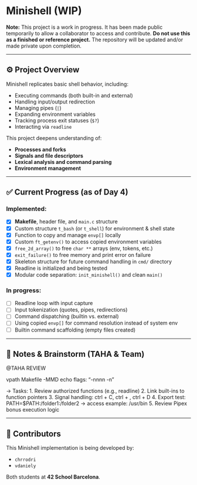 # Minishell (WIP)

**Note:** This project is a work in progress. It has been made public temporarily to allow a collaborator to access and contribute. **Do not use this as a finished or reference project.** The repository will be updated and/or made private upon completion.

---

## ⚙️ Project Overview

Minishell replicates basic shell behavior, including:
- Executing commands (both built-in and external)
- Handling input/output redirection
- Managing pipes (`|`)
- Expanding environment variables
- Tracking process exit statuses (`$?`)
- Interacting via `readline`

This project deepens understanding of:
- **Processes and forks**
- **Signals and file descriptors**
- **Lexical analysis and command parsing**
- **Environment management**

---

## ✅ Current Progress (as of Day 4)

### Implemented:
- [x] **Makefile**, header file, and `main.c` structure
- [x] Custom structure `t_bash` (or `t_shell`) for environment & shell state
- [x] Function to copy and manage `envp[]` locally
- [x] Custom `ft_getenv()` to access copied environment variables
- [x] `free_2d_array()` to free `char **` arrays (env, tokens, etc.)
- [x] `exit_failure()` to free memory and print error on failure
- [x] Skeleton structure for future command handling in `cmd/` directory
- [x] Readline is initialized and being tested
- [x] Modular code separation: `init_minishell()` and clean `main()`

### In progress:
- [ ] Readline loop with input capture
- [ ] Input tokenization (quotes, pipes, redirections)
- [ ] Command dispatching (builtin vs. external)
- [ ] Using copied `envp[]` for command resolution instead of system env
- [ ] Builtin command scaffolding (empty files created)

---

## 🧠 Notes & Brainstorm (TAHA & Team)

@TAHA REVIEW

vpath Makefile -MMD
echo flags: “-nnnn -n”

→ Tasks:
	1.	Review authorized functions (e.g., readline)
	2.	Link built-ins to function pointers
	3.	Signal handling: ctrl + C, ctrl + , ctrl + D
	4.	Export test: PATH=$PATH:/folder1:/folder2
→ access example: /usr/bin
	5.	Review Pipex bonus execution logic

---

## 👥 Contributors

This Minishell implementation is being developed by:

- `chrrodri`
- `vdaniely`

Both students at **42 School Barcelona**.